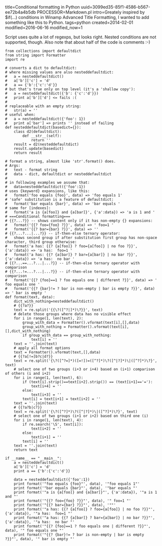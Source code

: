 title=Conditional formatting in Python
uuid=3099ed35-85f1-4586-b567-ee72b4a4b5db
PROCESSOR=Markdown.pl
intro=Greately inspired by $if(...) conditions in Winamp Advanced Title Formatting, I wanted to add something like this to Python.
tags=python
created=2014-02-01
modified=2016-06-16
modified_now=1


Script uses quite a lot of regexps, but looks right. Nested conditions are not supported, though. Also note that about half of the code is comments :-)

	from collections import defaultdict
	from string import Formatter
	import re
	
	# converts a dict to defaultdict:
	# where missing values are also nesteddefaultdict:
	#   a = nesteddefaultdict()
	#   a['b']['c'] = 'd'
	#   a == {'b':{'c':'d'}}
	# but that's true only on top level (it's a 'shallow copy'):
	#   a = nesteddefaultdict({'b': {'c':'d'}})
	#   print a['b']['d'] <= fails :(
	#
	# replaceable with an empty string:
	#   str(a) = ''
	# useful when:
	#   a = nesteddefaultdict({'foo': 1})
	#   print a['bar'] => prints '' instead of failing
	def nesteddefaultdict(basedict={}):
		class d2(defaultdict):
			def __str__(self):
				return ''
		result = d2(nesteddefaultdict)
		result.update(basedict)
		return result
	
	# format a string, almost like 'str'.format() does.
	# Args:
	#   text - format string
	#   data - dict, defaultdict or nesteddefaultdict
	#
	# in following examples we assume that:
	#   data=nesteddefaultdict({'foo':1})
	# uses {keyword} expansions, like this:
	#   format('foo equals {foo}', data) => 'foo equals 1'
	# 'safe' substitution is a feature of defaultdict:
	#   format('bar equals {bar}', data) => 'bar equals '
	# same for [indexes]:
	#   format('a is {a[foo]} and {a[bar]}', {'a':data}) => 'a is 1 and '
	# ===Conditional formatting===
	# {{?...?}} -- shows content only if it has non-empty {} expansions:
	#   format('{{? foo={foo} ?}}', data) => ' foo=1 '
	#   format('{{? bar={bar} ?}}', data) => ''
	# {{?...?...|...?}} -- if-then-else ternary operator:
	#   shows second group if after substitution first group has non-space character, third group otherwise:
	#   format('a has: {{? {a[foo]} ? foo={a[foo]} | no foo ?}}', {'a':data}) => 'a has:  foo=1 '
	#   format('a has: {{? {a[bar]} ? bar={a[bar]} | no bar ?}}', {'a':data}) => 'a has:  no bar '
	# {{?...==...?...|...?}} -- if-then-else ternary operator with comparison
	# {{?...!=...?...|...?}} -- if-then-else ternary operator with comparison
	#   format('{{? {foo}==1 ? foo equals one | different ?}}', data) => ' foo equals one '
	#   format('{{? {bar}!= ? bar is non-empty | bar is empty ?}}', data) => ' bar is empty '
	def format(text, data):
		dict_with_nothing=nesteddefaultdict()
		# {{?a?}}
		text = re.split('{{\?([^?|]*)\?}}', text)
		# delete those groups where data has no visible effect
		for i in range(1, len(text), 2):
			group_with_data = Formatter().vformat(text[i],[],data)
			group_with_nothing = Formatter().vformat(text[i],[],dict_with_nothing)
			if group_with_data == group_with_nothing:
				text[i] = ''
		text = ''.join(text)
		# apply all format options
		text = Formatter().vformat(text,[],data)
		# {{?a[!=]b?c|d?}}
		text = re.split('{\?([^?=]*)([=!])=([^?]*)\?([^|?]*)\|([^?]*)\?}', text)
		# select one of two groups (i+3 or i+4) based on (i+1) comparison of others (i and i+2)
		for i in range(1, len(text), 6):
			if (text[i].strip()==text[i+2].strip()) == (text[i+1]=='='):
				text[i+4] = ''
			else:
				text[i+3] = ''
			text[i] = text[i+1] = text[i+2] = ''
		text = ''.join(text)
		# {{?a?b|c?}}
		text = re.split('{\?([^?]*)\?([^|?]*)\|([^?]*)\?}', text)
		# select one of two groups (i+1 or i+2) based on third one (i)
		for i in range(1, len(text), 4):
			if re.search('\S', text[i]):
				text[i+2] = ''
			else:
				text[i+1] = ''
			text[i] = ''
		text = ''.join(text)
		return text
	
	if __name__ == "__main__":
		a = nesteddefaultdict()
		a['b']['c'] = 'd'
		print a == {'b':{'c':'d'}}

		data = nesteddefaultdict({'foo':1})
		print format('"foo equals {foo}"', data), '"foo equals 1"'
		print format('"bar equals {bar}"', data), '"bar equals "'
		print format('"a is {a[foo]} and {a[bar]}"', {'a':data}), '"a is 1 and "'
		print format('"{{? foo={foo} ?}}"', data), '" foo=1 "'
		print format('"{{? bar={bar} ?}}"', data), '""'
		print format('"a has: {{? {a[foo]} ? foo={a[foo]} | no foo ?}}"', {'a':data}), '"a has:  foo=1 "'
		print format('"a has: {{? {a[bar]} ? bar={a[bar]} | no bar ?}}"', {'a':data}), '"a has:  no bar "'
		print format('"{{? {foo}==1 ? foo equals one | different ?}}"', data), '" foo equals one "'
		print format('"{{? {bar}!= ? bar is non-empty | bar is empty ?}}"', data), '" bar is empty "'

<script src="/microlight.js"></script>
